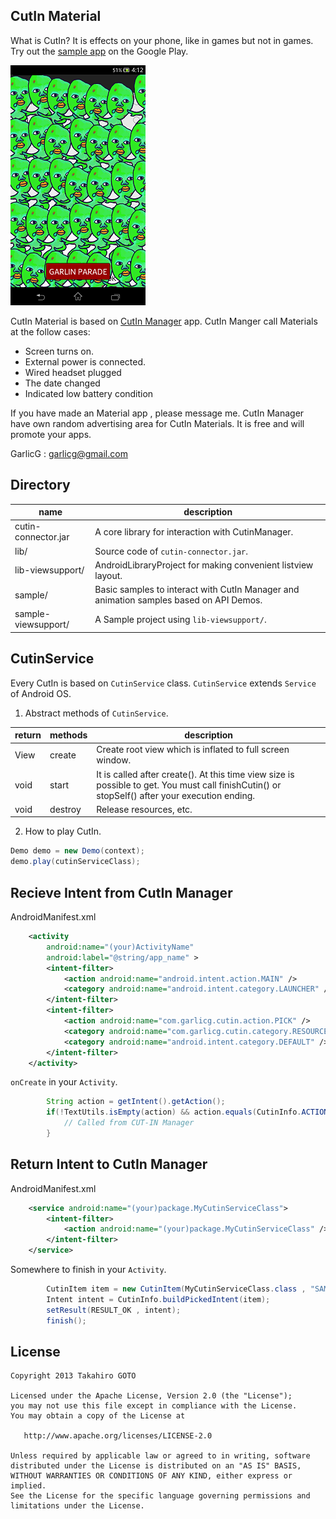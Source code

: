 CutIn Material
---

What is CutIn? It is effects on your phone, like in games but not in games. Try out the [sample app](https://play.google.com/store/apps/details?id=cutin.sample) on the Google Play.

![garlin_padado](garlin_parado.png)

CutIn Material is based on [CutIn Manager](https://play.google.com/store/apps/details?id=com.garlicg.cutin) app. CutIn Manger call Materials at the follow cases:

 * Screen turns on.
 * External power is connected.
 * Wired headset plugged
 * The date changed
 * Indicated low battery condition
 
If you have made an Material app , please message me. CutIn Manager have own random advertising area for CutIn Materials. It is free and will promote your apps.

GarlicG : garlicg@gmail.com

Directory
---
| name | description |
|---|---|
| cutin-connector.jar | A core library for interaction with CutinManager. |
| lib/ | Source code of `cutin-connector.jar`. |
| lib-viewsupport/ | AndroidLibraryProject for making convenient listview layout. |
| sample/ | Basic samples to interact with CutIn Manager and animation samples based on API Demos. |
| sample-viewsupport/ | A Sample project using `lib-viewsupport/`.|

CutinService
---

Every CutIn is based on `CutinService` class. `CutinService` extends `Service` of Android OS.

1. Abstract methods of `CutinService`.

 |return|methods|	description|
 |---|---|---|
 |View	| create |	Create root view which is inflated to full screen window.
 |void	| start |	It is called after create(). At this time view size is possible to get. You must call finishCutin() or stopSelf() after your execution ending.
 |void | destroy |	Release resources, etc.　
 
2. How to play CutIn.
 
 ```java    
Demo demo = new Demo(context);
demo.play(cutinServiceClass);
 ```

Recieve Intent from CutIn Manager
---

AndroidManifest.xml
```xml
    <activity
        android:name="(your)ActivityName"
        android:label="@string/app_name" >
        <intent-filter>
            <action android:name="android.intent.action.MAIN" />
            <category android:name="android.intent.category.LAUNCHER" />
        </intent-filter>
        <intent-filter>
            <action android:name="com.garlicg.cutin.action.PICK" />
            <category android:name="com.garlicg.cutin.category.RESOURCE" />
            <category android:name="android.intent.category.DEFAULT" />
        </intent-filter>
    </activity>
```

`onCreate` in your `Activity`.
```java
		String action = getIntent().getAction();
		if(!TextUtils.isEmpty(action) && action.equals(CutinInfo.ACTION_PICK_CUTIN)){
			// Called from CUT-IN Manager
		}
```

Return Intent to CutIn Manager
---

AndroidManifest.xml
```xml
    <service android:name="(your)package.MyCutinServiceClass">
        <intent-filter>
            <action android:name="(your)package.MyCutinServiceClass" />
        </intent-filter>
    </service>
```

Somewhere to finish in your `Activity`.
```java
		CutinItem item = new CutinItem(MyCutinServiceClass.class , "SAMPLE 1");
		Intent intent = CutinInfo.buildPickedIntent(item);
		setResult(RESULT_OK , intent);
		finish();
```


License
---

    Copyright 2013 Takahiro GOTO

    Licensed under the Apache License, Version 2.0 (the "License");
    you may not use this file except in compliance with the License.
    You may obtain a copy of the License at

       http://www.apache.org/licenses/LICENSE-2.0

    Unless required by applicable law or agreed to in writing, software
    distributed under the License is distributed on an "AS IS" BASIS,
    WITHOUT WARRANTIES OR CONDITIONS OF ANY KIND, either express or implied.
    See the License for the specific language governing permissions and
    limitations under the License.

